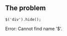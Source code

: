 ## The problem

```
$('div').hide();
```

Error: Cannot find name '$'.<!-- .element: class="fragment" -->

